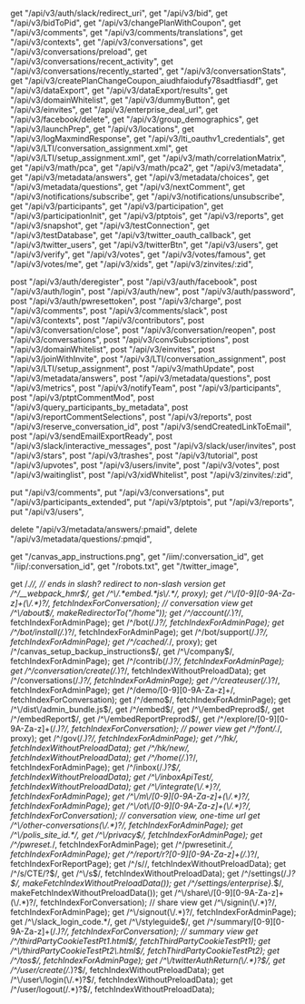 get "/api/v3/auth/slack/redirect_uri",
get "/api/v3/bid",
get "/api/v3/bidToPid",
get "/api/v3/changePlanWithCoupon",
get "/api/v3/comments",
get "/api/v3/comments/translations",
get "/api/v3/contexts",
get "/api/v3/conversations",
get "/api/v3/conversations/preload",
get "/api/v3/conversations/recent_activity",
get "/api/v3/conversations/recently_started",
get "/api/v3/conversationStats",
get "/api/v3/createPlanChangeCoupon_aiudhfaiodufy78sadtfiasdf",
get "/api/v3/dataExport",
get "/api/v3/dataExport/results",
get "/api/v3/domainWhitelist",
get "/api/v3/dummyButton",
get "/api/v3/einvites",
get "/api/v3/enterprise_deal_url",
get "/api/v3/facebook/delete",
get "/api/v3/group_demographics",
get "/api/v3/launchPrep",
get "/api/v3/locations",
get "/api/v3/logMaxmindResponse",
get "/api/v3/lti_oauthv1_credentials",
get "/api/v3/LTI/conversation_assignment.xml",
get "/api/v3/LTI/setup_assignment.xml",
get "/api/v3/math/correlationMatrix",
get "/api/v3/math/pca",
get "/api/v3/math/pca2",
get "/api/v3/metadata",
get "/api/v3/metadata/answers",
get "/api/v3/metadata/choices",
get "/api/v3/metadata/questions",
get "/api/v3/nextComment",
get "/api/v3/notifications/subscribe",
get "/api/v3/notifications/unsubscribe",
get "/api/v3/participants",
get "/api/v3/participation",
get "/api/v3/participationInit",
get "/api/v3/ptptois",
get "/api/v3/reports",
get "/api/v3/snapshot",
get "/api/v3/testConnection",
get "/api/v3/testDatabase",
get "/api/v3/twitter_oauth_callback",
get "/api/v3/twitter_users",
get "/api/v3/twitterBtn",
get "/api/v3/users",
get "/api/v3/verify",
get "/api/v3/votes",
get "/api/v3/votes/famous",
get "/api/v3/votes/me",
get "/api/v3/xids",
get "/api/v3/zinvites/:zid",

post "/api/v3/auth/deregister",
post "/api/v3/auth/facebook",
post "/api/v3/auth/login",
post "/api/v3/auth/new",
post "/api/v3/auth/password",
post "/api/v3/auth/pwresettoken",
post "/api/v3/charge",
post "/api/v3/comments",
post "/api/v3/comments/slack",
post "/api/v3/contexts",
post "/api/v3/contributors",
post "/api/v3/conversation/close",
post "/api/v3/conversation/reopen",
post "/api/v3/conversations",
post "/api/v3/convSubscriptions",
post "/api/v3/domainWhitelist",
post "/api/v3/einvites",
post "/api/v3/joinWithInvite",
post "/api/v3/LTI/conversation_assignment",
post "/api/v3/LTI/setup_assignment",
post "/api/v3/mathUpdate",
post "/api/v3/metadata/answers",
post "/api/v3/metadata/questions",
post "/api/v3/metrics",
post "/api/v3/notifyTeam",
post "/api/v3/participants",
post "/api/v3/ptptCommentMod",
post "/api/v3/query_participants_by_metadata",
post "/api/v3/reportCommentSelections",
post "/api/v3/reports",
post "/api/v3/reserve_conversation_id",
post "/api/v3/sendCreatedLinkToEmail",
post "/api/v3/sendEmailExportReady",
post "/api/v3/slack/interactive_messages",
post "/api/v3/slack/user/invites",
post "/api/v3/stars",
post "/api/v3/trashes",
post "/api/v3/tutorial",
post "/api/v3/upvotes",
post "/api/v3/users/invite",
post "/api/v3/votes",
post "/api/v3/waitinglist",
post "/api/v3/xidWhitelist",
post "/api/v3/zinvites/:zid",

put "/api/v3/comments",
put "/api/v3/conversations",
put "/api/v3/participants_extended",
put "/api/v3/ptptois",
put "/api/v3/reports",
put "/api/v3/users",

delete "/api/v3/metadata/answers/:pmaid",
delete "/api/v3/metadata/questions/:pmqid",

get "/canvas_app_instructions.png",
get "/iim/:conversation_id",
get "/iip/:conversation_id",
get "/robots.txt",
get "/twitter_image",

get /.*\//, // ends in slash? redirect to non-slash version
get /^\/__webpack_hmr$/,
get /^\/.*embed.*js\/.*/, proxy);
get /^\/[0-9][0-9A-Za-z]+(\/.*)?/, fetchIndexForConversation); // conversation view
get /^\/about$/, makeRedirectorTo("/home"));
get /^\/account(\/.*)?/, fetchIndexForAdminPage);
get /^\/bot(\/.*)?/, fetchIndexForAdminPage);
get /^\/bot\/install(\/.*)?/, fetchIndexForAdminPage);
get /^\/bot\/support(\/.*)?/, fetchIndexForAdminPage);
get /^\/cached\/.*/, proxy);
get /^\/canvas_setup_backup_instructions$/,
get /^\/company$/, fetchIndexForAdminPage);
get /^\/contrib(\/.*)?/, fetchIndexForAdminPage);
get /^\/conversation\/create(\/.*)?/, fetchIndexWithoutPreloadData);
get /^\/conversations(\/.*)?/, fetchIndexForAdminPage);
get /^\/createuser(\/.*)?/, fetchIndexForAdminPage);
get /^\/demo\/[0-9][0-9A-Za-z]+/, fetchIndexForConversation);
get /^\/demo$/, fetchIndexForAdminPage);
get /^\/dist\/admin_bundle.js$/,
get /^\/embed$/,
get /^\/embedPreprod$/,
get /^\/embedReport$/,
get /^\/embedReportPreprod$/,
get /^\/explore\/[0-9][0-9A-Za-z]+(\/.*)?/, fetchIndexForConversation); // power view
get /^\/font\/.*/, proxy);
get /^\/gov(\/.*)?/, fetchIndexForAdminPage);
get /^\/hk/, fetchIndexWithoutPreloadData);
get /^\/hk\/new/, fetchIndexWithoutPreloadData);
get /^\/home(\/.*)?/, fetchIndexForAdminPage);
get /^\/inbox(\/.*)?$/, fetchIndexWithoutPreloadData);
get /^\/inboxApiTest/, fetchIndexWithoutPreloadData);
get /^\/integrate(\/.*)?/, fetchIndexForAdminPage);
get /^\/m\/[0-9][0-9A-Za-z]+(\/.*)?/, fetchIndexForAdminPage);
get /^\/ot\/[0-9][0-9A-Za-z]+(\/.*)?/, fetchIndexForConversation); // conversation view, one-time url
get /^\/other-conversations(\/.*)?/, fetchIndexForAdminPage);
get /^\/polis_site_id.*/,
get /^\/privacy$/, fetchIndexForAdminPage);
get /^\/pwreset.*/, fetchIndexForAdminPage);
get /^\/pwresetinit.*/, fetchIndexForAdminPage);
get /^\/report\/r?[0-9][0-9A-Za-z]+(\/.*)?/, fetchIndexForReportPage);
get /^\/s\//, fetchIndexWithoutPreloadData);
get /^\/s\/CTE\/?$/,
get /^\/s$/, fetchIndexWithoutPreloadData);
get /^\/settings(\/.*)?$/, makeFetchIndexWithoutPreloadData());
get /^\/settings\/enterprise}.*$/, makeFetchIndexWithoutPreloadData());
get /^\/share\/[0-9][0-9A-Za-z]+(\/.*)?/, fetchIndexForConversation); // share view
get /^\/signin(\/.*)?/, fetchIndexForAdminPage);
get /^\/signout(\/.*)?/, fetchIndexForAdminPage);
get /^\/slack_login_code.*/,
get /^\/styleguide$/,
get /^\/summary\/[0-9][0-9A-Za-z]+(\/.*)?/, fetchIndexForConversation); // summary view
get /^\/thirdPartyCookieTestPt1\.html$/, fetchThirdPartyCookieTestPt1);
get /^\/thirdPartyCookieTestPt2\.html$/, fetchThirdPartyCookieTestPt2);
get /^\/tos$/, fetchIndexForAdminPage);
get /^\/twitterAuthReturn(\/.*)?$/,
get /^\/user\/create(\/.*)?$/, fetchIndexWithoutPreloadData);
get /^\/user\/login(\/.*)?$/, fetchIndexWithoutPreloadData);
get /^\/user\/logout(\/.*)?$/, fetchIndexWithoutPreloadData);
